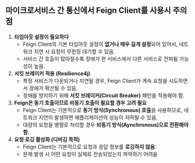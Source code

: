 ##  마이크로서비스 간 통신에서 Feign Client를 사용시 주의점

1. **타임아웃 설정이 필요하다**
    - Feign Client의 기본 타임아웃 설정이 **없거나 매우 길게 설정**되어 있어서, 네트워크 지연 시 요청이 무한정 대기할 수 있음.
    - 서비스 간 호출이 많아질수록 장애가 한 서비스에서 다른 서비스로 전파될 가능성이 높음.
2. **서킷 브레이커 적용 (Resilience4j)**
    - 특정 서비스가 다운되거나 지연될 경우, Feign Client가 계속 요청을 시도하면서 장애가 확산될 수 있음.
    - 장애를 방지하기 위해 **서킷 브레이커(Circuit Breaker)** 패턴을 적용해야 함.
3. **Feign은 동기 호출이므로 비동기 호출이 필요할 경우 고려 필요**
    - Feign Client는 기본적으로 **동기 방식(Synchronous) 호출**을 사용하므로, 네트워크 지연이 발생하면 애플리케이션의 성능이 저하될 수 있음.
    - 대량의 요청을 병렬로 처리할 경우 **비동기 방식(Aynchronous)으로 전환해야 함**.
4. **요청 로깅 활성화 (디버깅 목적)**
    - Feign Client는 기본적으로 요청과 응답 정보를 **로깅하지 않음**.
    - 문제 발생 시 어떤 요청이 실제로 전송되었는지 파악하기 어려움